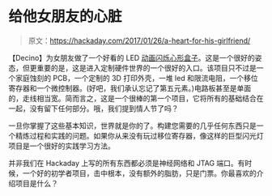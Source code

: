# 给他女朋友的心脏

> 原文：<https://hackaday.com/2017/01/26/a-heart-for-his-girlfriend/>

【Decino】为女朋友做了一个好看的 LED [动画闪烁心形盒子](http://decino.nl/?p=2016-12-25)。这是一个很好的姿态，但更重要的是，这是进入定制硬件世界的一个很好的入口。该项目只不过是一个家庭蚀刻的 PCB，一个定制的 3D 打印外壳，一堆 led 和限流电阻，一个移位寄存器和一个微控制器。(好吧，我们承认忘记了第五元素。)电路板甚至是单面的，走线相当宽。简而言之，这是一个很棒的第一个项目，它将所有的基础结合在一起，没有留下任何部分。哦，我们提到情人节了吗？

一旦你掌握了这些基本知识，世界就是你的了。构建您需要的几乎任何东西只是一个精炼过程和实践的问题。如果你从来没有玩过移位寄存器，像这样的巨型闪光灯项目是一个很好的实践学习方法。

并非我们在 Hackaday 上写的所有东西都必须是神经网络和 JTAG 端口。有时候，一个好的初学者项目，击中根本，没有额外的脂肪，只是门票。你最喜欢的介绍项目是什么？